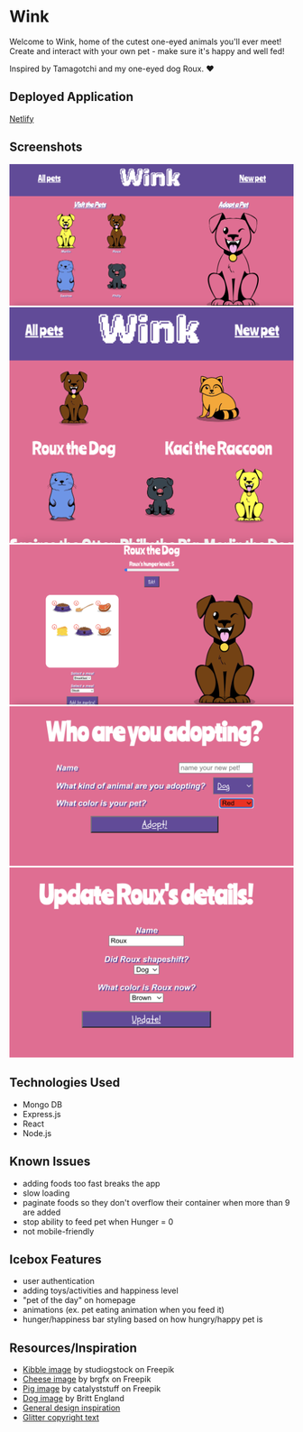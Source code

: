 # Wink
Welcome to Wink, home of the cutest one-eyed animals you'll ever meet!
Create and interact with your own pet - make sure it's happy and well fed!

Inspired by Tamagotchi and my one-eyed dog Roux. ❤️

## Deployed Application
[Netlify](https://winkfriends.netlify.app/)

## Screenshots
![Homepage](library/screenshots/Homepage.png)
![All animals](library/screenshots/AnimalIndex.png)
![Show animal](library/screenshots/ShowAnimal.png)
![Create animal form](library/screenshots/CreateAnimal.png)
![Update animal form](library/screenshots/UpdateAnimal.png)

## Technologies Used
- Mongo DB
- Express.js
- React
- Node.js

## Known Issues
- adding foods too fast breaks the app
- slow loading
- paginate foods so they don't overflow their container when more than 9 are added
- stop ability to feed pet when Hunger = 0
- not mobile-friendly

## Icebox Features
- user authentication
- adding toys/activities and happiness level
- "pet of the day" on homepage
- animations (ex. pet eating animation when you feed it)
- hunger/happiness bar styling based on how hungry/happy pet is

## Resources/Inspiration
- [Kibble image](https://www.freepik.com/free-vector/mascots-bags-food-set_5141995.htm#query=kibble&position=4&from_view=search&track=sph) by studiogstock on Freepik
- [Cheese image](https://www.freepik.com/free-vector/cheese-plate_32354323.htm#query=cheese&position=4&from_view=search&track=sph) by brgfx on Freepik
- [Pig image](https://www.freepik.com/free-vector/cute-pig-sitting-cartoon-vector-icon-illustration-animal-nature-icon-concept-isolated-premium-flat_40513463.htm#query=cute%20pig%20cartoon&position=0&from_view=keyword&track=ais) by catalyststuff on Freepik
- [Dog image](https://www.brittany-england.com/) by Britt England
- [General design inspiration](https://www.creativebloq.com/news/retro-modern-websites)
- [Glitter copyright text](https://www.glitter-graphics.com/graphics/602494)
